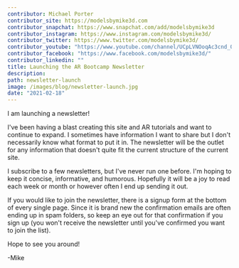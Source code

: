 ```yaml
---
contributor: Michael Porter
contributor_site: https://modelsbymike3d.com
contributor_snapchat: https://www.snapchat.com/add/modelsbymike3d
contributor_instagram: https://www.instagram.com/modelsbymike3d/
contributor_twitter: https://www.twitter.com/modelsbymike3d/
contributor_youtube: "https://www.youtube.com/channel/UCpLVNOoqAc3cnd_QgSxoAvg"
contributor_facebook: "https://www.facebook.com/modelsbymike3d/"
contributor_linkedin: ""
title: Launching the AR Bootcamp Newsletter
description:
path: newsletter-launch
image: /images/blog/newsletter-launch.jpg
date: "2021-02-18"
---
```


I am launching a newsletter!

I've been having a blast creating this site and AR tutorials and want to continue to expand. I sometimes have information I want to share but I don't necessarily know what format to put it in. The newsletter will be the outlet for any information that doesn't quite fit the current structure of the current site.

I subscribe to a few newsletters, but I've never run one before. I'm hoping to keep it concise, informative, and humorous. Hopefully it will be a joy to read each week or month or however often I end up sending it out.

If you would like to join the newsletter, there is a signup form at the bottom of every single page. Since it is brand new the confirmation emails are often ending up in spam folders, so keep an eye out for that confirmation if you sign up (you won't receive the newsletter until you've confirmed you want to join the list).

Hope to see you around!

-Mike
